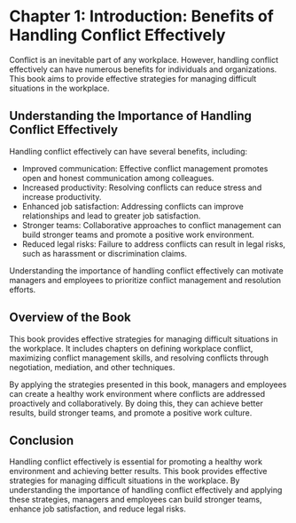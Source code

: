 Chapter 1: Introduction: Benefits of Handling Conflict Effectively
==================================================================

Conflict is an inevitable part of any workplace. However, handling conflict effectively can have numerous benefits for individuals and organizations. This book aims to provide effective strategies for managing difficult situations in the workplace.

Understanding the Importance of Handling Conflict Effectively
-------------------------------------------------------------

Handling conflict effectively can have several benefits, including:

* Improved communication: Effective conflict management promotes open and honest communication among colleagues.
* Increased productivity: Resolving conflicts can reduce stress and increase productivity.
* Enhanced job satisfaction: Addressing conflicts can improve relationships and lead to greater job satisfaction.
* Stronger teams: Collaborative approaches to conflict management can build stronger teams and promote a positive work environment.
* Reduced legal risks: Failure to address conflicts can result in legal risks, such as harassment or discrimination claims.

Understanding the importance of handling conflict effectively can motivate managers and employees to prioritize conflict management and resolution efforts.

Overview of the Book
--------------------

This book provides effective strategies for managing difficult situations in the workplace. It includes chapters on defining workplace conflict, maximizing conflict management skills, and resolving conflicts through negotiation, mediation, and other techniques.

By applying the strategies presented in this book, managers and employees can create a healthy work environment where conflicts are addressed proactively and collaboratively. By doing this, they can achieve better results, build stronger teams, and promote a positive work culture.

Conclusion
----------

Handling conflict effectively is essential for promoting a healthy work environment and achieving better results. This book provides effective strategies for managing difficult situations in the workplace. By understanding the importance of handling conflict effectively and applying these strategies, managers and employees can build stronger teams, enhance job satisfaction, and reduce legal risks.
